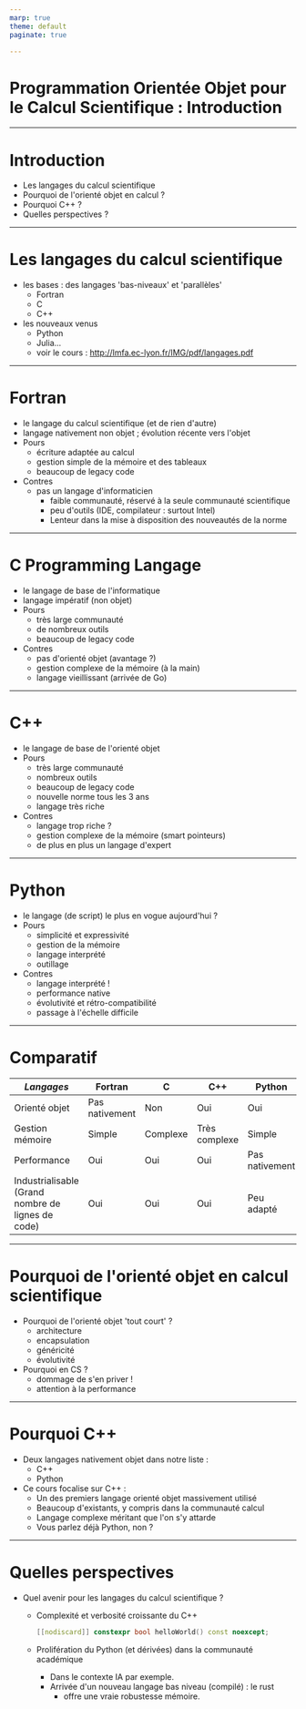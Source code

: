 ```yaml
---
marp: true
theme: default
paginate: true

---
```


# **Programmation Orientée Objet pour le Calcul Scientifique : Introduction**

---

# Introduction

- Les langages du calcul scientifique
- Pourquoi de l'orienté objet en calcul ?
- Pourquoi C++ ?
- Quelles perspectives ?

---

# Les langages du calcul scientifique

- les bases : des langages 'bas-niveaux' et 'parallèles'
  - Fortran
  - C
  - C++
- les nouveaux venus
  - Python
  - Julia...
  - voir le cours :  <http://lmfa.ec-lyon.fr/IMG/pdf/langages.pdf>

---

# Fortran

- le langage du calcul scientifique (et de rien d'autre)
- langage nativement non objet ; évolution récente vers l'objet
- Pours
  - écriture adaptée au calcul
  - gestion simple de la mémoire et des tableaux
  - beaucoup de legacy code
- Contres
  - pas un langage d'informaticien
    - faible communauté, réservé à la seule communauté scientifique
    - peu d'outils (IDE, compilateur : surtout Intel)
    - Lenteur dans la mise à disposition des nouveautés de la norme

---

# C Programming Langage

- le langage de base de l'informatique
- langage impératif (non objet)
- Pours
  - très large communauté
  - de nombreux outils
  - beaucoup de legacy code
- Contres
  - pas d'orienté objet (avantage ?)
  - gestion complexe de la mémoire (à la main)
  - langage vieillissant (arrivée de Go)

---

# C++

- le langage de base de l'orienté objet
- Pours
  - très large communauté
  - nombreux outils
  - beaucoup de legacy code
  - nouvelle norme tous les 3 ans
  - langage très riche
- Contres
  - langage trop riche ?
  - gestion complexe de la mémoire (smart pointeurs)
  - de plus en plus un langage d'expert

---

# Python

- le langage (de script) le plus en vogue aujourd'hui ?
- Pours
  - simplicité et expressivité
  - gestion de la mémoire
  - langage interprété
  - outillage
- Contres
  - langage interprété !
  - performance native
  - évolutivité et rétro-compatibilité
  - passage à l'échelle difficile

---

# Comparatif

|*Langages*   |Fortran|C   |C++   |Python   |
|---|---|---|---|---|
|Orienté objet   |Pas nativement  |Non   |Oui   |Oui   |
|Gestion mémoire|Simple   |Complexe   |Très complexe   |Simple   |
|Performance  |Oui   |Oui   |Oui   |Pas nativement   |
|Industrialisable (Grand nombre de lignes de code)|Oui|Oui|Oui|Peu adapté

---

# Pourquoi de l'orienté objet en calcul scientifique

- Pourquoi de l'orienté objet 'tout court' ?
  - architecture
  - encapsulation
  - généricité
  - évolutivité
- Pourquoi en CS ?
  - dommage de s'en priver !
  - attention à la performance

---

# Pourquoi C++

- Deux langages nativement objet dans notre liste :
  - C++
  - Python
- Ce cours focalise sur C++ :
  - Un des premiers langage orienté objet massivement utilisé
  - Beaucoup d'existants, y compris dans la communauté calcul
  - Langage complexe  méritant que l'on s'y attarde
  - Vous parlez déjà Python, non ?

---
# Quelles perspectives

- Quel avenir pour les langages du calcul scientifique ?
  - Complexité et verbosité croissante du C++

    ```c++
    [[nodiscard]] constexpr bool helloWorld() const noexcept;
    ```

  - Prolifération du Python (et dérivées) dans la communauté académique
    - Dans le contexte IA par exemple.
    - Arrivée d'un nouveau langage bas niveau (compilé) : le rust
      - offre une vraie robustesse mémoire.
